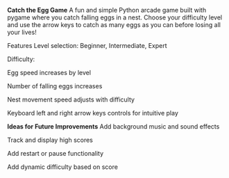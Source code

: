 **Catch the Egg Game**
A fun and simple Python arcade game built with pygame where you catch falling eggs in a nest. Choose your difficulty level and use the arrow keys to catch as many eggs as you can before losing all your lives!

Features
Level selection: Beginner, Intermediate, Expert

Difficulty:

Egg speed increases by level

Number of falling eggs increases

Nest movement speed adjusts with difficulty



Keyboard left and right arrow keys controls for intuitive play

**Ideas for Future Improvements**
Add background music and sound effects

Track and display high scores

Add restart or pause functionality

Add dynamic difficulty based on score
